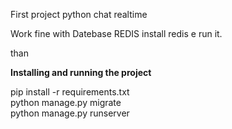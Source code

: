 First project python chat realtime<br>

Work fine with Datebase REDIS
install redis e run it.

than 

<strong>Installing and running the project</strong>

pip install -r requirements.txt<br>
python manage.py migrate<br>
python manage.py runserver<br>